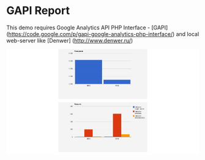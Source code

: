 GAPI Report
===============

This demo requires Google Analytics API PHP Interface - [GAPI] (https://code.google.com/p/gapi-google-analytics-php-interface/)
and local web-server like [Denwer] (http://www.denwer.ru/)


![Screenshot](https://github.com/Lab-V/gapi_php_report/blob/master/www/images/gapi_php_report.jpg)
